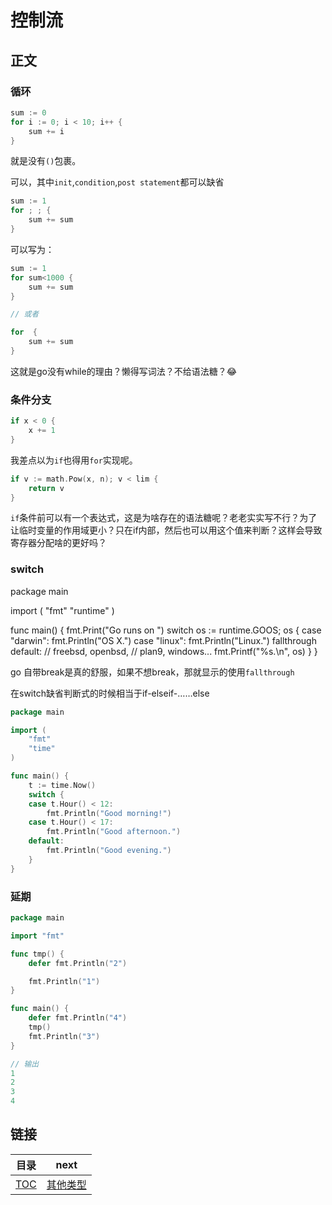 # 控制流

## 正文

### 循环

~~~go
sum := 0
for i := 0; i < 10; i++ {
	sum += i
}
~~~

就是没有`()`包裹。

可以，其中`init`,`condition`,`post statement`都可以缺省

~~~go
sum := 1
for ; ; {
    sum += sum
}
~~~

可以写为：

~~~go
sum := 1
for sum<1000 {
    sum += sum
}

// 或者

for  {
    sum += sum
}
~~~

这就是go没有while的理由？懒得写词法？不给语法糖？😂

### 条件分支

~~~go
if x < 0 {
    x += 1
}
~~~

我差点以为`if`也得用`for`实现呢。

~~~go
if v := math.Pow(x, n); v < lim {
	return v
}
~~~

`if`条件前可以有一个表达式，这是为啥存在的语法糖呢？老老实实写不行？为了让临时变量的作用域更小？只在if内部，然后也可以用这个值来判断？这样会导致寄存器分配啥的更好吗？

### switch

package main

import (
	"fmt"
	"runtime"
)

func main() {
	fmt.Print("Go runs on ")
	switch os := runtime.GOOS; os {
	case "darwin":
		fmt.Println("OS X.")
	case "linux":
		fmt.Println("Linux.")
        fallthrough
	default:
		// freebsd, openbsd,
		// plan9, windows...
		fmt.Printf("%s.\n", os)
	}
}

go 自带break是真的舒服，如果不想break，那就显示的使用`fallthrough`

在switch缺省判断式的时候相当于if-elseif-……else

~~~go
package main

import (
	"fmt"
	"time"
)

func main() {
	t := time.Now()
	switch {
	case t.Hour() < 12:
		fmt.Println("Good morning!")
	case t.Hour() < 17:
		fmt.Println("Good afternoon.")
	default:
		fmt.Println("Good evening.")
	}
}
~~~

### 延期

~~~go
package main

import "fmt"

func tmp() {
	defer fmt.Println("2")

	fmt.Println("1")
}

func main() {
	defer fmt.Println("4")
	tmp()
	fmt.Println("3")
}

// 输出
1
2
3
4
~~~

## 链接

| 目录 | next |
| --   |  --  |
| [TOC](../TOC.md) | [其他类型](./more_types.md) |
